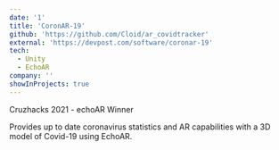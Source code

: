 ```yaml
---
date: '1'
title: 'CoronAR-19'
github: 'https://github.com/Cloid/ar_covidtracker'
external: 'https://devpost.com/software/coronar-19'
tech:
  - Unity
  - EchoAR
company: ''
showInProjects: true
---
```


Cruzhacks 2021 - echoAR Winner

Provides up to date coronavirus statistics and AR capabilities with a 3D model of Covid-19 using EchoAR.

